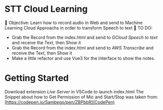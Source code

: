 # STT Cloud Learning

🎯 Objective: Learn how to record audio in Web and send to Machine Learning Cloud Approachs in order to transform Speech to text
📖 TO DO:
- Grab the Record from the index.html and send to *GCloud Speech to text* and receive the Text, then Show it
- Grab the Record from the index.html and send to *AWS Transcribe* and receive the Text, then Show it
- Make a little refactor and use Vue3 for the Interface to show the notes.

# Getting Started

Download extension *Live Server* in VSCode to launch index.html 
The Snippet about how to Get Permission of Mic and Start/Stop was taken from:
[https://codepen.io/Sambego/pen/ZBPbbR](CodePen)